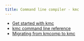 ```yaml
---
title: Command line compiler - kmc
---
```


* [Get started with kmc](get-started)
* [kmc command line reference](reference)
* [Migrating from kmcomp to kmc](kmcomp-migration)
